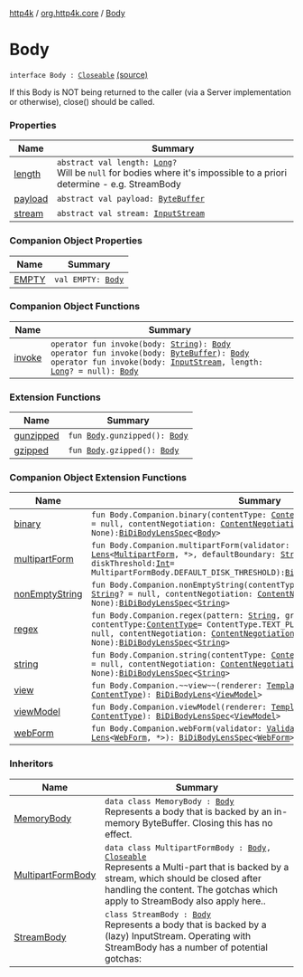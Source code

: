 [http4k](../../index.md) / [org.http4k.core](../index.md) / [Body](./index.md)

# Body

`interface Body : `[`Closeable`](http://docs.oracle.com/javase/6/docs/api/java/io/Closeable.html) [(source)](https://github.com/http4k/http4k/blob/master/http4k-core/src/main/kotlin/org/http4k/core/http.kt#L19)

If this Body is NOT being returned to the caller (via a Server implementation or otherwise), close() should be
called.

### Properties

| Name | Summary |
|---|---|
| [length](length.md) | `abstract val length: `[`Long`](https://kotlinlang.org/api/latest/jvm/stdlib/kotlin/-long/index.html)`?`<br>Will be `null` for bodies where it's impossible to a priori determine - e.g. StreamBody |
| [payload](payload.md) | `abstract val payload: `[`ByteBuffer`](http://docs.oracle.com/javase/6/docs/api/java/nio/ByteBuffer.html) |
| [stream](stream.md) | `abstract val stream: `[`InputStream`](http://docs.oracle.com/javase/6/docs/api/java/io/InputStream.html) |

### Companion Object Properties

| Name | Summary |
|---|---|
| [EMPTY](-e-m-p-t-y.md) | `val EMPTY: `[`Body`](./index.md) |

### Companion Object Functions

| Name | Summary |
|---|---|
| [invoke](invoke.md) | `operator fun invoke(body: `[`String`](https://kotlinlang.org/api/latest/jvm/stdlib/kotlin/-string/index.html)`): `[`Body`](./index.md)<br>`operator fun invoke(body: `[`ByteBuffer`](http://docs.oracle.com/javase/6/docs/api/java/nio/ByteBuffer.html)`): `[`Body`](./index.md)<br>`operator fun invoke(body: `[`InputStream`](http://docs.oracle.com/javase/6/docs/api/java/io/InputStream.html)`, length: `[`Long`](https://kotlinlang.org/api/latest/jvm/stdlib/kotlin/-long/index.html)`? = null): `[`Body`](./index.md) |

### Extension Functions

| Name | Summary |
|---|---|
| [gunzipped](../../org.http4k.filter/gunzipped.md) | `fun `[`Body`](./index.md)`.gunzipped(): `[`Body`](./index.md) |
| [gzipped](../../org.http4k.filter/gzipped.md) | `fun `[`Body`](./index.md)`.gzipped(): `[`Body`](./index.md) |

### Companion Object Extension Functions

| Name | Summary |
|---|---|
| [binary](../../org.http4k.lens/binary.md) | `fun Body.Companion.binary(contentType: `[`ContentType`](../-content-type/index.md)`, description: `[`String`](https://kotlinlang.org/api/latest/jvm/stdlib/kotlin/-string/index.html)`? = null, contentNegotiation: `[`ContentNegotiation`](../../org.http4k.lens/-content-negotiation/index.md)` = None): `[`BiDiBodyLensSpec`](../../org.http4k.lens/-bi-di-body-lens-spec/index.md)`<`[`Body`](./index.md)`>` |
| [multipartForm](../../org.http4k.lens/multipart-form.md) | `fun Body.Companion.multipartForm(validator: `[`Validator`](../../org.http4k.lens/-validator/index.md)`, vararg parts: `[`Lens`](../../org.http4k.lens/-lens/index.md)`<`[`MultipartForm`](../../org.http4k.lens/-multipart-form/index.md)`, *>, defaultBoundary: `[`String`](https://kotlinlang.org/api/latest/jvm/stdlib/kotlin/-string/index.html)` = MULTIPART_BOUNDARY, diskThreshold: `[`Int`](https://kotlinlang.org/api/latest/jvm/stdlib/kotlin/-int/index.html)` = MultipartFormBody.DEFAULT_DISK_THRESHOLD): `[`BiDiBodyLensSpec`](../../org.http4k.lens/-bi-di-body-lens-spec/index.md)`<`[`MultipartForm`](../../org.http4k.lens/-multipart-form/index.md)`>` |
| [nonEmptyString](../../org.http4k.lens/non-empty-string.md) | `fun Body.Companion.nonEmptyString(contentType: `[`ContentType`](../-content-type/index.md)`, description: `[`String`](https://kotlinlang.org/api/latest/jvm/stdlib/kotlin/-string/index.html)`? = null, contentNegotiation: `[`ContentNegotiation`](../../org.http4k.lens/-content-negotiation/index.md)` = None): `[`BiDiBodyLensSpec`](../../org.http4k.lens/-bi-di-body-lens-spec/index.md)`<`[`String`](https://kotlinlang.org/api/latest/jvm/stdlib/kotlin/-string/index.html)`>` |
| [regex](../../org.http4k.lens/regex.md) | `fun Body.Companion.regex(pattern: `[`String`](https://kotlinlang.org/api/latest/jvm/stdlib/kotlin/-string/index.html)`, group: `[`Int`](https://kotlinlang.org/api/latest/jvm/stdlib/kotlin/-int/index.html)` = 1, contentType: `[`ContentType`](../-content-type/index.md)` = ContentType.TEXT_PLAIN, description: `[`String`](https://kotlinlang.org/api/latest/jvm/stdlib/kotlin/-string/index.html)`? = null, contentNegotiation: `[`ContentNegotiation`](../../org.http4k.lens/-content-negotiation/index.md)` = None): `[`BiDiBodyLensSpec`](../../org.http4k.lens/-bi-di-body-lens-spec/index.md)`<`[`String`](https://kotlinlang.org/api/latest/jvm/stdlib/kotlin/-string/index.html)`>` |
| [string](../../org.http4k.lens/string.md) | `fun Body.Companion.string(contentType: `[`ContentType`](../-content-type/index.md)`, description: `[`String`](https://kotlinlang.org/api/latest/jvm/stdlib/kotlin/-string/index.html)`? = null, contentNegotiation: `[`ContentNegotiation`](../../org.http4k.lens/-content-negotiation/index.md)` = None): `[`BiDiBodyLensSpec`](../../org.http4k.lens/-bi-di-body-lens-spec/index.md)`<`[`String`](https://kotlinlang.org/api/latest/jvm/stdlib/kotlin/-string/index.html)`>` |
| [view](../../org.http4k.template/view.md) | `fun Body.Companion.~~view~~(renderer: `[`TemplateRenderer`](../../org.http4k.template/-template-renderer.md)`, contentType: `[`ContentType`](../-content-type/index.md)`): `[`BiDiBodyLens`](../../org.http4k.lens/-bi-di-body-lens/index.md)`<`[`ViewModel`](../../org.http4k.template/-view-model/index.md)`>` |
| [viewModel](../../org.http4k.template/view-model.md) | `fun Body.Companion.viewModel(renderer: `[`TemplateRenderer`](../../org.http4k.template/-template-renderer.md)`, contentType: `[`ContentType`](../-content-type/index.md)`): `[`BiDiBodyLensSpec`](../../org.http4k.lens/-bi-di-body-lens-spec/index.md)`<`[`ViewModel`](../../org.http4k.template/-view-model/index.md)`>` |
| [webForm](../../org.http4k.lens/web-form.md) | `fun Body.Companion.webForm(validator: `[`Validator`](../../org.http4k.lens/-validator/index.md)`, vararg formFields: `[`Lens`](../../org.http4k.lens/-lens/index.md)`<`[`WebForm`](../../org.http4k.lens/-web-form/index.md)`, *>): `[`BiDiBodyLensSpec`](../../org.http4k.lens/-bi-di-body-lens-spec/index.md)`<`[`WebForm`](../../org.http4k.lens/-web-form/index.md)`>` |

### Inheritors

| Name | Summary |
|---|---|
| [MemoryBody](../-memory-body/index.md) | `data class MemoryBody : `[`Body`](./index.md)<br>Represents a body that is backed by an in-memory ByteBuffer. Closing this has no effect. |
| [MultipartFormBody](../-multipart-form-body/index.md) | `data class MultipartFormBody : `[`Body`](./index.md)`, `[`Closeable`](http://docs.oracle.com/javase/6/docs/api/java/io/Closeable.html)<br>Represents a Multi-part that is backed by a stream, which should be closed after handling the content. The gotchas which apply to StreamBody also apply here.. |
| [StreamBody](../-stream-body/index.md) | `class StreamBody : `[`Body`](./index.md)<br>Represents a body that is backed by a (lazy) InputStream. Operating with StreamBody has a number of potential gotchas: |
